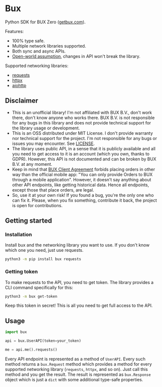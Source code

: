 # Bux

Python SDK for BUX Zero ([getbux.com](https://getbux.com/)).

Features:

+ 100% type safe.
+ Multiple network libraries supported.
+ Both sync and async APIs.
+ [Open-world assumption](https://en.wikipedia.org/wiki/Open-world_assumption), changes in API won't break the library.

Supported networking libraries:

+ [requests](https://docs.python-requests.org/en/master/)
+ [httpx](https://www.python-httpx.org/)
+ [aiohttp](https://docs.aiohttp.org/en/stable/)

## Disclaimer

+ This is an unofficial library! I'm not affiliated with BUX B.V., don't work there, don't know anyone who works there. BUX B.V. is not responsible for any bugs in this library and does not provide technical support for the library usage or development.
+ This is an OSS distributed under MIT License. I don't provide warranty nor technical support for the project. I'm not responsible for any bugs or issues you may encounter. See [LICENSE](./LICENSE).
+ The library uses public API, in a sense that it is publicly available and all you need to get access to it is an account (which you own, thanks to GDPR). However, this API is not documented and can be broken by BUX B.V. at any moment.
+ Keep in mind that [BUX Client Agreement](https://getbux.com/documents/20210705-BUX-Zero-Client-Agreement-EN.pdf) forbids placing orders in other way than the official mobile app: "You can only provide Orders to BUX through a mobile application". However, it doesn't say anything about other API endpoints, like getting historical data. Hence all endpoints, except those that place orders, are legal.
+ So, use it at your own risk! If you found a bug, you're the only one who can fix it. Please, when you fix something, contribute it back, the project is open for contributions.

## Getting started

### Installation

Install bux and the networking library you want to use. If you don't know which one you need, just use requests.

```bash
python3 -m pip install bux requests
```

### Getting token

To make requests to the API, you need to get token. The library provides a CLI command specifically for this:

```bash
python3 -m bux get-token
```

Keep this token in secret! This is all you need to get full access to the API.

## Usage

```python
import bux

api = bux.UserAPI(token=your_token)

me = api.me().requests()
```

Every API endpoint is represented as a method of `UserAPI`. Every such method returns a `bux.Request` method which provides a method for every supported networking library (`requests`, `httpx`, and so on). Just call this method and you get the result. The result is represented as `bux.Response` object which is just a `dict` with some additional type-safe properties.
